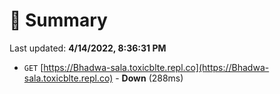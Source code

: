 # 📖 Summary
Last updated: **4/14/2022, 8:36:31 PM**

- `GET` [https://Bhadwa-sala.toxicblte.repl.co](https://Bhadwa-sala.toxicblte.repl.co) - **Down** (288ms)
